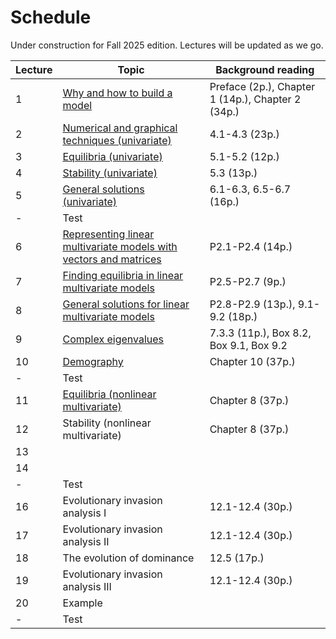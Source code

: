 # Schedule

Under construction for Fall 2025 edition. Lectures will be updated as we go.

| Lecture | Topic | Background reading |
| ------- | ----- | ------- |
| 1 | [Why and how to build a model](lecture-01.md) | Preface (2p.), Chapter 1 (14p.), Chapter 2 (34p.) |
| 2 | [Numerical and graphical techniques (univariate)](lecture-02.md) | 4.1-4.3 (23p.) |
| 3 | [Equilibria (univariate)](lecture-03.md) | 5.1-5.2 (12p.) |
| 4 | [Stability (univariate)](lecture-04.md) | 5.3 (13p.) |
| 5 | [General solutions (univariate)](lecture-05.md) | 6.1-6.3, 6.5-6.7 (16p.) |
| - | Test | |
| 6 | [Representing linear multivariate models with vectors and matrices](lecture-06.md) | P2.1-P2.4 (14p.) |
| 7 | [Finding equilibria in linear multivariate models](lecture-07.md) | P2.5-P2.7 (9p.) |
| 8 | [General solutions for linear multivariate models](lecture-08.md) | P2.8-P2.9 (13p.), 9.1-9.2 (18p.) |
| 9 | [Complex eigenvalues](lecture-09.md) | 7.3.3 (11p.), Box 8.2, Box 9.1, Box 9.2 |
| 10 | [Demography](lecture-10.md) | Chapter 10 (37p.) |
| - | Test | | 
| 11 | [Equilibria (nonlinear multivariate)](lecture-11.md) | Chapter 8 (37p.) |
| 12 | Stability (nonlinear multivariate) | Chapter 8 (37p.) |
| 13 | | |
| 14 | | |
| - | Test | | 
| 16 | Evolutionary invasion analysis I | 12.1-12.4 (30p.) |
| 17 | Evolutionary invasion analysis II | 12.1-12.4 (30p.) |
| 18 | The evolution of dominance | 12.5 (17p.) |
| 19 | Evolutionary invasion analysis III | 12.1-12.4 (30p.) |
| 20 | Example | |
| - | Test | | 
